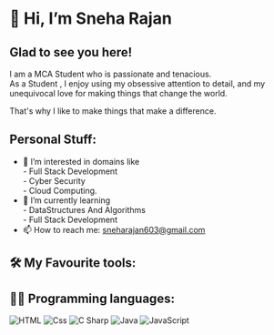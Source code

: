 # 👋 Hi, I’m Sneha Rajan
## Glad to see you here!

I am a MCA Student who is passionate and tenacious.<br/>As a Student , I enjoy using my obsessive attention to detail, and my unequivocal love for making things that change the world.

That's why I like to make things that make a difference.
## Personal Stuff:
- 👀 I’m interested in domains like<br/> - Full Stack Development<br/> - Cyber Security<br/> - Cloud Computing.
- 🌱 I’m currently learning <br/> - DataStructures And Algorithms<br/> - Full Stack Development<br/> 
- 📫 How to reach me: sneharajan603@gmail.com
## 🛠️ My Favourite tools:
## 👨‍💻 Programming languages:<br>
<img alt="HTML" src="https://img.shields.io/badge/HTML-E34F26?logo=html5&logoColor=white&style=for-the-badge" />    <img alt="Css" src="https://img.shields.io/badge/CSS-1572B6?logo=css3&logoColor=white&style=for-the-badge" />    <img alt="C Sharp" src="https://img.shields.io/badge/C%23-239120?logo=c-sharp&logoColor=white&style=for-the-badge" />    <img alt="Java" src="https://img.shields.io/badge/Java-1572B6?logo=java7&logoColor=white&style=for-the-badge" />    <img alt="JavaScript" src="https://img.shields.io/badge/JavaScript-1572B6?logo=JavaScript3&logoColor=white&style=for-the-badge" />



<!---
Sneha603/Sneha603 is a ✨ special ✨ repository because its `README.md` (this file) appears on your GitHub profile.
You can click the Preview link to take a look at your changes.
--->
